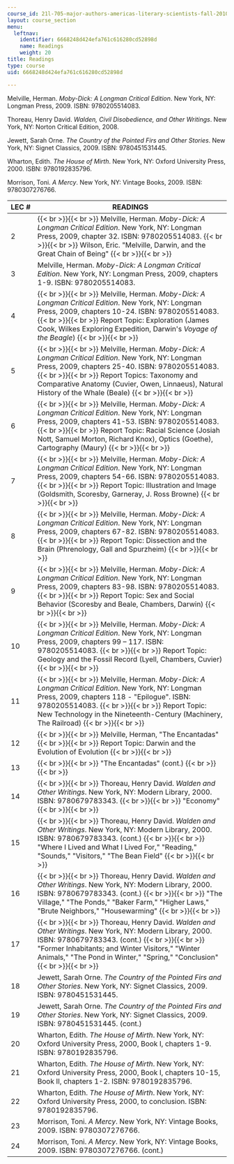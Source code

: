 ```yaml
---
course_id: 21l-705-major-authors-americas-literary-scientists-fall-2010
layout: course_section
menu:
  leftnav:
    identifier: 6668248d424efa761c616280cd52898d
    name: Readings
    weight: 20
title: Readings
type: course
uid: 6668248d424efa761c616280cd52898d

---
```


Melville, Herman. _Moby-Dick: A Longman Critical Edition_. New York, NY: Longman Press, 2009. ISBN: 9780205514083.

Thoreau, Henry David. _Walden, Civil Disobedience, and Other Writings_. New York, NY: Norton Critical Edition, 2008.

Jewett, Sarah Orne. _The Country of the Pointed Firs and Other Stories_. New York, NY: Signet Classics, 2009. ISBN: 9780451531445.

Wharton, Edith. _The House of Mirth_. New York, NY: Oxford University Press, 2000. ISBN: 9780192835796.

Morrison, Toni. _A Mercy_. New York, NY: Vintage Books, 2009. ISBN: 9780307276766.

| LEC # | READINGS |
| --- | --- |
| 2 |  {{< br >}}{{< br >}} Melville, Herman. _Moby-Dick: A Longman Critical Edition_. New York, NY: Longman Press, 2009, chapter 32. ISBN: 9780205514083. {{< br >}}{{< br >}} Wilson, Eric. "Melville, Darwin, and the Great Chain of Being" {{< br >}}{{< br >}}  |
| 3 | Melville, Herman. _Moby-Dick: A Longman Critical Edition_. New York, NY: Longman Press, 2009, chapters 1-9. ISBN: 9780205514083. |
| 4 |  {{< br >}}{{< br >}} Melville, Herman. _Moby-Dick: A Longman Critical Edition_. New York, NY: Longman Press, 2009, chapters 10-24. ISBN: 9780205514083. {{< br >}}{{< br >}} Report Topic: Exploration (James Cook, Wilkes Exploring Expedition, Darwin's _Voyage of the Beagle_) {{< br >}}{{< br >}}  |
| 5 |  {{< br >}}{{< br >}} Melville, Herman. _Moby-Dick: A Longman Critical Edition_. New York, NY: Longman Press, 2009, chapters 25-40. ISBN: 9780205514083. {{< br >}}{{< br >}} Report Topics: Taxonomy and Comparative Anatomy (Cuvier, Owen, Linnaeus), Natural History of the Whale (Beale) {{< br >}}{{< br >}}  |
| 6 |  {{< br >}}{{< br >}} Melville, Herman. _Moby-Dick: A Longman Critical Edition_. New York, NY: Longman Press, 2009, chapters 41-53. ISBN: 9780205514083. {{< br >}}{{< br >}} Report Topic: Racial Science (Josiah Nott, Samuel Morton, Richard Knox), Optics (Goethe), Cartography (Maury) {{< br >}}{{< br >}}  |
| 7 |  {{< br >}}{{< br >}} Melville, Herman. _Moby-Dick: A Longman Critical Edition_. New York, NY: Longman Press, 2009, chapters 54-66. ISBN: 9780205514083. {{< br >}}{{< br >}} Report Topic: Illustration and Image (Goldsmith, Scoresby, Garneray, J. Ross Browne) {{< br >}}{{< br >}}  |
| 8 |  {{< br >}}{{< br >}} Melville, Herman. _Moby-Dick: A Longman Critical Edition_. New York, NY: Longman Press, 2009, chapters 67-82. ISBN: 9780205514083. {{< br >}}{{< br >}} Report Topic: Dissection and the Brain (Phrenology, Gall and Spurzheim) {{< br >}}{{< br >}}  |
| 9 |  {{< br >}}{{< br >}} Melville, Herman. _Moby-Dick: A Longman Critical Edition_. New York, NY: Longman Press, 2009, chapters 83-98. ISBN: 9780205514083. {{< br >}}{{< br >}} Report Topic: Sex and Social Behavior (Scoresby and Beale, Chambers, Darwin) {{< br >}}{{< br >}}  |
| 10 |  {{< br >}}{{< br >}} Melville, Herman. _Moby-Dick: A Longman Critical Edition_. New York, NY: Longman Press, 2009, chapters 99 – 117. ISBN: 9780205514083. {{< br >}}{{< br >}} Report Topic: Geology and the Fossil Record (Lyell, Chambers, Cuvier) {{< br >}}{{< br >}}  |
| 11 |  {{< br >}}{{< br >}} Melville, Herman. _Moby-Dick: A Longman Critical Edition_. New York, NY: Longman Press, 2009, chapters 118 - "Epilogue". ISBN: 9780205514083. {{< br >}}{{< br >}} Report Topic: New Technology in the Nineteenth-Century (Machinery, The Railroad) {{< br >}}{{< br >}}  |
| 12 |  {{< br >}}{{< br >}} Melville, Herman, "The Encantadas" {{< br >}}{{< br >}} Report Topic: Darwin and the Evolution of Evolution {{< br >}}{{< br >}}  |
| 13 |  {{< br >}}{{< br >}} "The Encantadas" (cont.) {{< br >}}{{< br >}}  |
| 14 |  {{< br >}}{{< br >}} Thoreau, Henry David. _Walden and Other Writings_. New York, NY: Modern Library, 2000. ISBN: 9780679783343. {{< br >}}{{< br >}} "Economy" {{< br >}}{{< br >}}  |
| 15 |  {{< br >}}{{< br >}} Thoreau, Henry David. _Walden and Other Writings_. New York, NY: Modern Library, 2000. ISBN: 9780679783343. (cont.) {{< br >}}{{< br >}} "Where I Lived and What I Lived For," "Reading," "Sounds," "Visitors," "The Bean Field" {{< br >}}{{< br >}}  |
| 16 |  {{< br >}}{{< br >}} Thoreau, Henry David. _Walden and Other Writings_. New York, NY: Modern Library, 2000. ISBN: 9780679783343. (cont.) {{< br >}}{{< br >}} "The Village," "The Ponds," "Baker Farm," "Higher Laws," "Brute Neighbors," "Housewarming" {{< br >}}{{< br >}}  |
| 17 |  {{< br >}}{{< br >}} Thoreau, Henry David. _Walden and Other Writings_. New York, NY: Modern Library, 2000. ISBN: 9780679783343. (cont.) {{< br >}}{{< br >}} "Former Inhabitants; and Winter Visitors," "Winter Animals," "The Pond in Winter," "Spring," "Conclusion" {{< br >}}{{< br >}}  |
| 18 | Jewett, Sarah Orne. _The Country of the Pointed Firs and Other Stories_. New York, NY: Signet Classics, 2009. ISBN: 9780451531445. |
| 19 | Jewett, Sarah Orne. _The Country of the Pointed Firs and Other Stories_. New York, NY: Signet Classics, 2009. ISBN: 9780451531445. (cont.) |
| 20 | Wharton, Edith. _The House of Mirth_. New York, NY: Oxford University Press, 2000, Book I, chapters 1-9. ISBN: 9780192835796. |
| 21 | Wharton, Edith. _The House of Mirth_. New York, NY: Oxford University Press, 2000, Book I, chapters 10-15, Book II, chapters 1-2. ISBN: 9780192835796. |
| 22 | Wharton, Edith. _The House of Mirth_. New York, NY: Oxford University Press, 2000, to conclusion. ISBN: 9780192835796. |
| 23 | Morrison, Toni. _A Mercy_. New York, NY: Vintage Books, 2009. ISBN: 9780307276766. |
| 24 | Morrison, Toni. _A Mercy_. New York, NY: Vintage Books, 2009. ISBN: 9780307276766. (cont.)